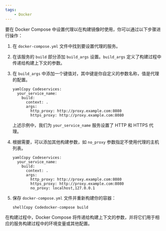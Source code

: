 ```yaml
---
tags:
    - Docker
---
```


要在 Docker Compose 中设置代理以在构建镜像时使用，你可以通过以下步骤进行操作：

1. 在 `docker-compose.yml` 文件中找到要设置代理的服务。

2. 在该服务的 `build` 部分添加 `build_args` 设置。`build_args` 定义了构建过程中传递给构建上下文的参数。

3. 在 `build_args` 中添加一个键值对，其中键是你自定义的参数名称，值是代理的配置。

   ```
   yamlCopy Codeservices:
     your_service_name:
       build:
         context: .
         args:
           http_proxy: http://proxy.example.com:8080
           https_proxy: http://proxy.example.com:8080
   ```

   上述示例中，我们为 `your_service_name` 服务设置了 HTTP 和 HTTPS 代理。

4. 根据需要，可以添加其他构建参数，如 `no_proxy` 参数指定不使用代理的主机列表。

   ```
   yamlCopy Codeservices:
     your_service_name:
       build:
         context: .
         args:
           http_proxy: http://proxy.example.com:8080
           https_proxy: http://proxy.example.com:8080
           no_proxy: localhost,127.0.0.1
   ```

5. 保存 `docker-compose.yml` 文件并重新构建你的容器：

   ```
   shellCopy Codedocker-compose build
   ```

在构建过程中，Docker Compose 将传递给构建上下文的参数，并将它们用于相应的服务构建过程中的环境变量或其他配置。